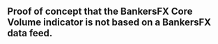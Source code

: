 Proof of concept that the BankersFX Core Volume indicator is not based on a BankersFX data feed.
------------------------------------------------------------------------------------------------

